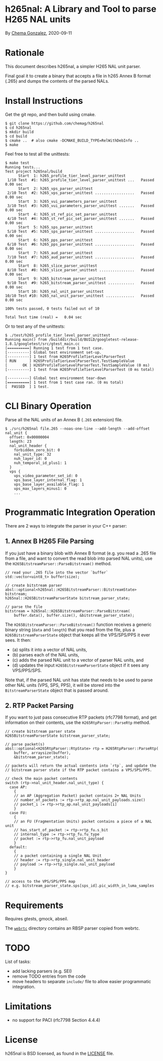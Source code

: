 # h265nal: A Library and Tool to parse H265 NAL units

By [Chema Gonzalez](https://github.com/chemag), 2020-09-11


# Rationale
This document describes h265nal, a simpler H265 NAL unit parser.

Final goal it to create a binary that accepts a file in h265 Annex B format
(.265) and dumps the contents of the parsed NALs.


# Install Instructions

Get the git repo, and then build using cmake.

```
$ git clone https://github.com/chemag/h265nal
$ cd h265nal
$ mkdir build
$ cd build
$ cmake ..  # also cmake -DCMAKE_BUILD_TYPE=RelWithDebInfo ..
$ make
```

Feel free to test all the unittests:

```
$ make test
Running tests...
Test project h265nal/build
      Start  1: h265_profile_tier_level_parser_unittest
 1/10 Test  #1: h265_profile_tier_level_parser_unittest ...   Passed    0.00 sec
      Start  2: h265_vps_parser_unittest
 2/10 Test  #2: h265_vps_parser_unittest ..................   Passed    0.00 sec
      Start  3: h265_vui_parameters_parser_unittest
 3/10 Test  #3: h265_vui_parameters_parser_unittest .......   Passed    0.00 sec
      Start  4: h265_st_ref_pic_set_parser_unittest
 4/10 Test  #4: h265_st_ref_pic_set_parser_unittest .......   Passed    0.00 sec
      Start  5: h265_sps_parser_unittest
 5/10 Test  #5: h265_sps_parser_unittest ..................   Passed    0.00 sec
      Start  6: h265_pps_parser_unittest
 6/10 Test  #6: h265_pps_parser_unittest ..................   Passed    0.00 sec
      Start  7: h265_aud_parser_unittest
 7/10 Test  #7: h265_aud_parser_unittest ..................   Passed    0.00 sec
      Start  8: h265_slice_parser_unittest
 8/10 Test  #8: h265_slice_parser_unittest ................   Passed    0.00 sec
      Start  9: h265_bitstream_parser_unittest
 9/10 Test  #9: h265_bitstream_parser_unittest ............   Passed    0.00 sec
      Start 10: h265_nal_unit_parser_unittest
10/10 Test #10: h265_nal_unit_parser_unittest .............   Passed    0.00 sec

100% tests passed, 0 tests failed out of 10

Total Test time (real) =   0.04 sec
```

Or to test any of the unittests:

```
$ ./test/h265_profile_tier_level_parser_unittest
Running main() from /builddir/build/BUILD/googletest-release-1.8.1/googletest/src/gtest_main.cc
[==========] Running 1 test from 1 test case.
[----------] Global test environment set-up.
[----------] 1 test from H265ProfileTierLevelParserTest
[ RUN      ] H265ProfileTierLevelParserTest.TestSampleValue
[       OK ] H265ProfileTierLevelParserTest.TestSampleValue (0 ms)
[----------] 1 test from H265ProfileTierLevelParserTest (0 ms total)

[----------] Global test environment tear-down
[==========] 1 test from 1 test case ran. (0 ms total)
[  PASSED  ] 1 test.
```


# CLI Binary Operation

Parse all the NAL units of an Annex B (`.265` extension) file.

```
$ ./src/h265nal file.265 --noas-one-line --add-length --add-offset
nal_unit {
  offset: 0x00000004
  length: 23
  nal_unit_header {
    forbidden_zero_bit: 0
    nal_unit_type: 32
    nuh_layer_id: 0
    nuh_temporal_id_plus1: 1
  }
  vps {
    vps_video_parameter_set_id: 0
    vps_base_layer_internal_flag: 1
    vps_base_layer_available_flag: 1
    vps_max_layers_minus1: 0
    ...
```


# Programmatic Integration Operation

There are 2 ways to integrate the parser in your C++ parser:

## 1. Annex B H265 File Parsing
If you just have a binary blob with Annex B format (e.g. you read
a .265 file from a file, and want to convert the read blob into parsed
NAL units), use the `H265BitstreamParser::ParseBitstream()` method.

```
// read your .265 file into the vector `buffer`
std::vector<uint8_t> buffer(size);

// create bitstream parser
absl::optional<h265nal::H265BitstreamParser::BitstreamState> bitstream;
h265nal::H265BitstreamParserState bitstream_parser_state;

// parse the file
bitstream = h265nal::H265BitstreamParser::ParseBitstream(
    buffer.data(), buffer.size(), &bitstream_parser_state);
```

The `H265BitstreamParser::ParseBitstream()` function receives a generic
binary string (`data` and `length`) that you read from the file, plus
a `H265BitstreamParserState` object that keeps all the VPS/SPS/PPS it
ever sees. It then:

* (a) splits it into a vector of NAL units,
* (b) parses each of the NAL units,
* (c) adds the parsed NAL unit to a vector of parser NAL units, and
* (d) updates the input `H265BitstreamParserState` object if it sees any VPS/PPS/SPS.

Note that, if the parsed NAL unit has state that needs to be used to parse
other NAL units (VPS, SPS, PPS), it will be stored into the
`BitstreamParserState` object that is passed around.


## 2. RTP Packet Parsing
If you want to just pass consecutive RTP packets (rfc7798 format), and get
information on their contents, use the `H265RtpParser::ParseRtp` method.

```
// create bitstream parser state
H265BitstreamParserState bitstream_parser_state;

// parse packet(s)
absl::optional<H265RtpParser::RtpState> rtp = H265RtpParser::ParseRtp(
    buffer, arraysize(buffer),
    &bitstream_parser_state);

// packets will return the actual contents into `rtp`, and update the
// bitstream parser state if the RTP packet contains a VPS/SPS/PPS.

// check the main packet contents
switch (rtp->nal_unit_header.nal_unit_type) {
  case AP:
    {
    // an AP (Aggregation Packet) packet contains 2+ NAL Units
    // number_of_packets := rtp->rtp_ap.nal_unit_payloads.size()
    // packet_i := rtp->rtp_ap.nal_unit_payloads[i]
    }
  case FU:
    {
    // an FU (Fragmentation Units) packet contains a piece of a NAL unit
    // has_start_of_packet := rtp->rtp_fu.s_bit
    // internal_type := rtp->rtp_fu.fu_type
    // packet := rtp->rtp_fu.nal_unit_payload
    }
  default:
    {
    // a packet containing a single NAL Unit
    // header := rtp->rtp_single.nal_unit_header
    // payload := rtp->rtp_single.nal_unit_payload
    }
}

// access to the VPS/SPS/PPS map
// e.g. bitstream_parser_state.sps[sps_id].pic_width_in_luma_samples
```


# Requirements
Requires gtests, gmock, abseil.

The [`webrtc`](webrtc) directory contains an RBSP parser copied from webrtc.


# TODO

List of tasks:
* add lacking parsers (e.g. SEI)
* remove TODO entries from the code
* move headers to separate `include/` file to allow easier programmatic
  integration.


# Limitations

* no support for PACI (rfc7798 Section 4.4.4)


# License
h265nal is BSD licensed, as found in the [LICENSE](LICENSE) file.

